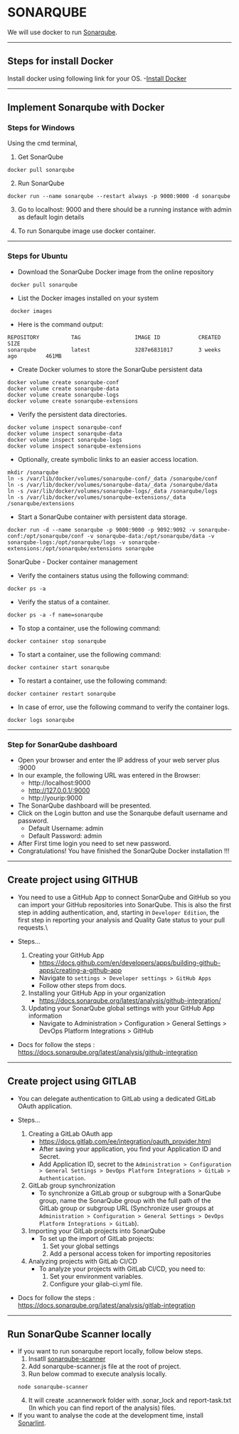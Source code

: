 # SONARQUBE
   We will use docker to run [Sonarqube](https://www.sonarqube.org/).

------------------------------------------------

## Steps for install Docker
Install docker using following link for your OS.
    -[Install Docker](https://docs.docker.com/compose/install/compose-desktop/)

------------------------------------------------

## Implement Sonarqube with Docker
### Steps for Windows

Using the cmd terminal,

1. Get SonarQube
```
docker pull sonarqube
```

2. Run SonarQube
```
docker run --name sonarqube --restart always -p 9000:9000 -d sonarqube
```

3. Go to localhost: 9000 and there should be a running instance with admin as default login details

4. To run Sonarqube image use docker container.

------------------------------------------------

### Steps for Ubuntu
- Download the SonarQube Docker image from the online repository
```
 docker pull sonarqube
```
- List the Docker images installed on your system
```
 docker images
```
- Here is the command output:
```
REPOSITORY          TAG                 IMAGE ID            CREATED             SIZE
sonarqube           latest              3287e6831017        3 weeks ago         461MB
```
- Create Docker volumes to store the SonarQube persistent data
```
docker volume create sonarqube-conf 
docker volume create sonarqube-data
docker volume create sonarqube-logs
docker volume create sonarqube-extensions
```
- Verify the persistent data directories.
```
docker volume inspect sonarqube-conf 
docker volume inspect sonarqube-data
docker volume inspect sonarqube-logs
docker volume inspect sonarqube-extensions
```
- Optionally, create symbolic links to an easier access location.
```
mkdir /sonarqube
ln -s /var/lib/docker/volumes/sonarqube-conf/_data /sonarqube/conf
ln -s /var/lib/docker/volumes/sonarqube-data/_data /sonarqube/data
ln -s /var/lib/docker/volumes/sonarqube-logs/_data /sonarqube/logs
ln -s /var/lib/docker/volumes/sonarqube-extensions/_data /sonarqube/extensions
```
- Start a SonarQube container with persistent data storage.
```
docker run -d --name sonarqube -p 9000:9000 -p 9092:9092 -v sonarqube-conf:/opt/sonarqube/conf -v sonarqube-data:/opt/sonarqube/data -v sonarqube-logs:/opt/sonarqube/logs -v sonarqube-extensions:/opt/sonarqube/extensions sonarqube
```

SonarQube - Docker container management
- Verify the containers status using the following command:
```
docker ps -a
```

- Verify the status of a container.
```
docker ps -a -f name=sonarqube
```

- To stop a container, use the following command:
```
docker container stop sonarqube
```

- To start a container, use the following command:
```
docker container start sonarqube
```

- To restart a container, use the following command:
```
docker container restart sonarqube
```

- In case of error, use the following command to verify the container logs.
```
docker logs sonarqube
```
------------------------------------------------
### Step for SonarQube dashboard

- Open your browser and enter the IP address of your web server plus :9000
- In our example, the following URL was entered in the Browser:
    - http://localhost:9000
    - http://127.0.0.1/:9000
    - http://yourip:9000
- The SonarQube dashboard will be presented.
- Click on the Login button and use the Sonarqube default username and password.
    - Default Username: admin
    - Default Password: admin
- After First time login you need to set new password.
- Congratulations! You have finished the SonarQube Docker installation !!!


------------------------------------------------
## Create project using GITHUB

- You need to use a GitHub App to connect SonarQube and GitHub so you can import your GitHub repositories into SonarQube. This is also the first step in adding authentication, and, starting in `Developer Edition`, the first step in reporting your analysis and Quality Gate status to your pull requests.\

- Steps...
    1. Creating your GitHub App
        - https://docs.github.com/en/developers/apps/building-github-apps/creating-a-github-app
        - Navigate to `settings > Developer settings > GitHub Apps`
        - Follow other steps from docs.
    2. Installing your GitHub App in your organization
        - https://docs.sonarqube.org/latest/analysis/github-integration/
    3. Updating your SonarQube global settings with your GitHub App information
        - Navigate to Administration > Configuration > General Settings > DevOps Platform Integrations > GitHub

- Docs for follow the steps : https://docs.sonarqube.org/latest/analysis/github-integration

------------------------------------------------
## Create project using GITLAB

- You can delegate authentication to GitLab using a dedicated GitLab OAuth application.

- Steps...
    1. Creating a GitLab OAuth app
        - https://docs.gitlab.com/ee/integration/oauth_provider.html
        - After saving your application, you find your Application ID and Secret.
        - Add Application ID, secret to the `Administration > Configuration > General Settings > DevOps Platform Integrations > GitLab > Authentication`.
    2. GitLab group synchronization
        - To synchronize a GitLab group or subgroup with a SonarQube group, name the SonarQube group with the full path of the GitLab group or subgroup URL (Synchronize user groups at `Administration > Configuration > General Settings > DevOps Platform Integrations > GitLab`).
    3. Importing your GitLab projects into SonarQube
        - To set up the import of GitLab projects:
            1. Set your global settings
            2. Add a personal access token for importing repositories
    4. Analyzing projects with GitLab CI/CD
        - To analyze your projects with GitLab CI/CD, you need to:
            1. Set your environment variables.
            2. Configure your gilab-ci.yml file.

- Docs for follow the steps : https://docs.sonarqube.org/latest/analysis/gitlab-integration

------------------------------------------------

## Run SonarQube Scanner locally

- If you want to run sonarqube report locally, follow below steps.
    1. Insatll [sonarqube-scanner](https://www.npmjs.com/package/sonarqube-scanner)
    2. Add sonarqube-scanner.js file at the root of project.
    3. Run below commad to execute analysis locally.
    ```
    node sonarqube-scanner
    ```
    4. It will create .scannerwork folder with .sonar_lock and report-task.txt (In which you can find report of the analysis) files.
- If you want to analyse the code at the development time, install [Sonarlint](https://www.sonarlint.org/).
